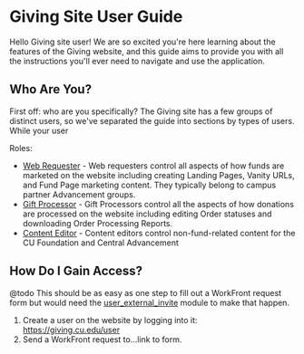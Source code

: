# Giving Site User Guide

Hello Giving site user! We are so excited you're here learning about the features of the Giving website, and this 
guide aims to provide you with all the instructions you'll ever need to navigate and use the application.

## Who Are You?

First off: who are you specifically? The Giving site has a few groups of distinct users, so we've separated the guide
into sections by types of users. While your user 

Roles:
- [Web Requester](/web_requester/README.md) - Web requesters control all aspects of how funds are 
  marketed on the website including creating Landing Pages, Vanity URLs, and Fund Page marketing content. They 
  typically belong to campus partner Advancement groups. 
- [Gift Processor](/gift_processor/README.md) - Gift Processors control all the aspects of how donations are 
  processed on the website including editing Order statuses and downloading Order Processing Reports.
- [Content Editor]() - Content editors control non-fund-related content for the CU Foundation and Central Advancement

## How Do I Gain Access?

@todo This should be as easy as one step to fill out a WorkFront request form but would need the 
[user_external_invite](https://www.drupal.org/project/user_external_invite) module to make that happen.

1. Create a user on the website by logging into it: https://giving.cu.edu/user
2. Send a WorkFront request to...link to form.
